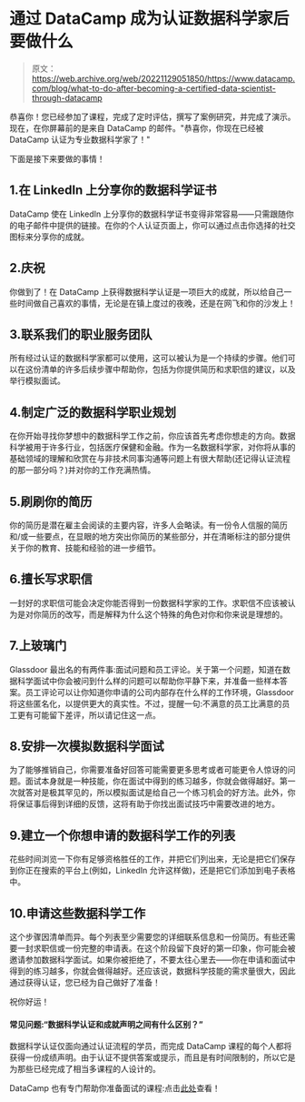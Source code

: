 # 通过 DataCamp 成为认证数据科学家后要做什么

> 原文：<https://web.archive.org/web/20221129051850/https://www.datacamp.com/blog/what-to-do-after-becoming-a-certified-data-scientist-through-datacamp>

恭喜你！您已经参加了课程，完成了定时评估，撰写了案例研究，并完成了演示。现在，在你屏幕前的是来自 DataCamp 的邮件。"恭喜你，你现在已经被 DataCamp 认证为专业数据科学家了！"

下面是接下来要做的事情！

## 1.在 LinkedIn 上分享你的数据科学证书

DataCamp 使在 LinkedIn 上分享你的数据科学证书变得非常容易——只需跟随你的电子邮件中提供的链接。在你的个人认证页面上，你可以通过点击你选择的社交图标来分享你的成就。

## 2.庆祝

你做到了！在 DataCamp 上获得数据科学认证是一项巨大的成就，所以给自己一些时间做自己喜欢的事情，无论是在镇上度过的夜晚，还是在网飞和你的沙发上！

## 3.联系我们的职业服务团队

所有经过认证的数据科学家都可以使用，这可以被认为是一个持续的步骤。他们可以在这份清单的许多后续步骤中帮助你，包括为你提供简历和求职信的建议，以及举行模拟面试。

## 4.制定广泛的数据科学职业规划

在你开始寻找你梦想中的数据科学工作之前，你应该首先考虑你想走的方向。数据科学被用于许多行业，包括医疗保健和金融。作为一名数据科学家，对你将从事的基础领域的理解和欣赏在与非技术同事沟通等问题上有很大帮助(还记得认证流程的那一部分吗？)并对你的工作充满热情。

## 5.刷刷你的简历

你的简历是潜在雇主会阅读的主要内容，许多人会略读。有一份令人信服的简历和/或一些要点，在显眼的地方突出你简历的某些部分，并在清晰标注的部分提供关于你的教育、技能和经验的进一步细节。

## 6.擅长写求职信

一封好的求职信可能会决定你能否得到一份数据科学家的工作。求职信不应该被认为是对你简历的改写，而是解释为什么这个特殊的角色对你和你来说是理想的。

## 7.上玻璃门

Glassdoor 最出名的有两件事:面试问题和员工评论。关于第一个问题，知道在数据科学面试中你会被问到什么样的问题可以帮助你平静下来，并准备一些样本答案。员工评论可以让你知道你申请的公司内部存在什么样的工作环境，Glassdoor 将这些匿名化，以提供更大的真实性。不过，提醒一句:不满意的员工比满意的员工更有可能留下差评，所以请记住这一点。

## 8.安排一次模拟数据科学面试

为了能够推销自己，你需要准备好回答可能需要更多思考或者可能更令人惊讶的问题。面试本身就是一种技能，你在面试中得到的练习越多，你就会做得越好。第一次就答对是极其罕见的，所以模拟面试是给自己一个练习机会的好方法。此外，你将保证事后得到详细的反馈，这将有助于你找出面试技巧中需要改进的地方。

## 9.建立一个你想申请的数据科学工作的列表

花些时间浏览一下你有足够资格胜任的工作，并把它们列出来，无论是把它们保存到你正在搜索的平台上(例如，LinkedIn 允许这样做)，还是把它们添加到电子表格中。

## 10.申请这些数据科学工作

这个步骤因清单而异。每个列表至少需要您的详细联系信息和一份简历。有些还需要一封求职信或一份完整的申请表。在这个阶段留下良好的第一印象，你可能会被邀请参加数据科学面试。如果你被拒绝了，不要太往心里去——你在申请和面试中得到的练习越多，你就会做得越好。还应该说，数据科学技能的需求量很大，因此通过获得认证，您已经为自己做好了准备！

祝你好运！

#### 常见问题:“数据科学认证和成就声明之间有什么区别？”

数据科学认证仅面向通过认证流程的学员，而完成 DataCamp 课程的每个人都将获得一份成绩声明。由于认证不提供答案或提示，而且是有时间限制的，所以它是为那些已经完成了相当多课程的人设计的。

DataCamp 也有专门帮助你准备面试的课程:点击[此处](https://web.archive.org/web/20220926215525/https://www.datacamp.com/search?q=interview)查看！